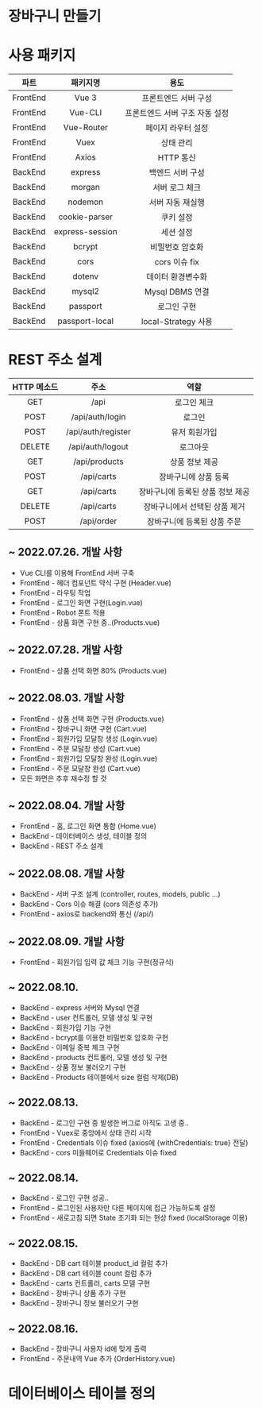 # 장바구니 만들기

# 사용 패키지
|파트|패키지명|용도|
|:--:|:--:|:--:|
|FrontEnd|Vue 3|프론트엔드 서버 구성|
|FrontEnd|Vue-CLI|프론트엔드 서버 구조 자동 설정|
|FrontEnd|Vue-Router|페이지 라우터 설정|
|FrontEnd|Vuex|상태 관리|
|FrontEnd|Axios|HTTP 통신|
|BackEnd|express|백엔드 서버 구성|
|BackEnd|morgan|서버 로그 체크|
|BackEnd|nodemon|서버 자동 재실행|
|BackEnd|cookie-parser|쿠키 설정|
|BackEnd|express-session|세션 설정|
|BackEnd|bcrypt|비밀번호 암호화|
|BackEnd|cors|cors 이슈 fix|
|BackEnd|dotenv|데이터 환경변수화|
|BackEnd|mysql2|Mysql DBMS 연결|
|BackEnd|passport|로그인 구현|
|BackEnd|passport-local|local-Strategy 사용|

# REST 주소 설계
|HTTP 메소드|주소|역할|
|:--:|:--:|:--:|
|GET|/api|로그인 체크|
|POST|/api/auth/login|로그인|
|POST|/api/auth/register|유저 회원가입|
|DELETE|/api/auth/logout|로그아웃|
|GET|/api/products|상품 정보 제공|
|POST|/api/carts|장바구니에 상품 등록|
|GET|/api/carts|장바구니에 등록된 상품 정보 제공|
|DELETE|/api/carts|장바구니에서 선택된 상품 제거|
|POST|/api/order|장바구니에 등록된 상품 주문|


## ~ 2022.07.26. 개발 사항
* Vue CLI를 이용해 FrontEnd 서버 구축
* FrontEnd - 헤더 컴포넌트 약식 구현 (Header.vue)
* FrontEnd - 라우팅 작업
* FrontEnd - 로그인 화면 구현(Login.vue)
* FrontEnd - Robot 폰트 적용
* FrontEnd - 상품 화면 구현 중..(Products.vue)


## ~ 2022.07.28. 개발 사항
* FrontEnd - 상품 선택 화면 80% (Products.vue)


## ~ 2022.08.03. 개발 사항
* FrontEnd - 상품 선택 화면 구현 (Products.vue)
* FrontEnd - 장바구니 화면 구현 (Cart.vue)
* FrontEnd - 회원가입 모달창 생성 (Login.vue)
* FrontEnd - 주문 모달창 생성 (Cart.vue)
* FrontEnd - 회원가입 모달창 완성 (Login.vue)
* FrontEnd - 주문 모달창 완성 (Cart.vue)
* 모든 화면은 추후 재수정 할 것


## ~ 2022.08.04. 개발 사항
* FrontEnd - 홈, 로그인 화면 통합 (Home.vue)
* BackEnd - 데이터베이스 생성, 테이블 정의
* BackEnd - REST 주소 설계


## ~ 2022.08.08. 개발 사항
* BackEnd - 서버 구조 설계 (controller, routes, models, public ...)
* BackEnd - Cors 이슈 해결 (cors 의존성 추가)
* FrontEnd - axios로 backend와 통신 (/api/)


## ~ 2022.08.09. 개발 사항
* FrontEnd - 회원가입 입력 값 체크 기능 구현(정규식)


## ~ 2022.08.10.
* BackEnd - express 서버와 Mysql 연결
* BackEnd - user 컨트롤러, 모델 생성 및 구현
* BackEnd - 회원가입 기능 구현
* BackEnd - bcrypt를 이용한 비밀번호 암호화 구현
* BackEnd - 이메일 중복 체크 구현
* BackEnd - products 컨트롤러, 모델 생성 및 구현
* BackEnd - 상품 정보 불러오기 구현
* BackEnd - Products 테이블에서 size 컬럼 삭제(DB)


## ~ 2022.08.13.
* BackEnd - 로그인 구현 중 발생한 버그로 아직도 고생 중..
* FrontEnd - Vuex로 중앙에서 상태 관리 시작
* FrontEnd - Credentials 이슈 fixed (axios에 {withCredentials: true} 전달)
* BackEnd - cors 미들웨어로 Credentials 이슈 fixed

## ~ 2022.08.14.
* BackEnd - 로그인 구현 성공..
* FrontEnd - 로그인된 사용자만 다른 페이지에 접근 가능하도록 설정
* FrontEnd - 새로고침 되면 State 초기화 되는 현상 fixed (localStorage 이용)

## ~ 2022.08.15.
* BackEnd - DB cart 테이블 product_id 컬럼 추가
* BackEnd - DB cart 테이블 count 컬럼 추가
* BackEnd - carts 컨트롤러, carts 모델 구현
* BackEnd - 장바구니 상품 추가 구현
* BackEnd - 장바구니 정보 불러오기 구현

## ~ 2022.08.16.
* BackEnd - 장바구니 사용자 id에 맞게 출력
* FrontEnd - 주문내역 Vue 추가 (OrderHistory.vue)



# 데이터베이스 테이블 정의
